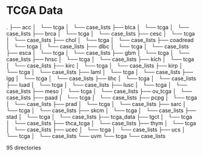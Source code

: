 # TCGA Data
.
├── acc
│   └── tcga
│       └── case_lists
├── blca
│   └── tcga
│       └── case_lists
├── brca
│   └── tcga
│       └── case_lists
├── cesc
│   └── tcga
│       └── case_lists
├── chol
│   └── tcga
│       └── case_lists
├── coadread
│   └── tcga
│       └── case_lists
├── dlbc
│   └── tcga
│       └── case_lists
├── esca
│   └── tcga
│       └── case_lists
├── gbm
│   └── tcga
│       └── case_lists
├── hnsc
│   └── tcga
│       └── case_lists
├── kich
│   └── tcga
│       └── case_lists
├── kirc
│   └── tcga
│       └── case_lists
├── kirp
│   └── tcga
│       └── case_lists
├── laml
│   └── tcga
│       └── case_lists
├── lgg
│   └── tcga
│       └── case_lists
├── lihc
│   └── tcga
│       └── case_lists
├── luad
│   └── tcga
│       └── case_lists
├── lusc
│   └── tcga
│       └── case_lists
├── meso
│   └── tcga
│       └── case_lists
├── ov_tcga
│   └── case_lists
├── paad
│   └── tcga
│       └── case_lists
├── pcpg
│   └── tcga
│       └── case_lists
├── prad
│   └── tcga
│       └── case_lists
├── sarc
│   └── tcga
│       └── case_lists
├── skcm
│   └── tcga
│       └── case_lists
├── stad
│   └── tcga
│       └── case_lists
├── tcga_data
├── tgct
│   └── tcga
│       └── case_lists
├── thca_tcga
│   └── case_lists
├── thym
│   └── tcga
│       └── case_lists
├── ucec
│   └── tcga
│       └── case_lists
├── ucs
│   └── tcga
│       └── case_lists
└── uvm
    └── tcga
        └── case_lists

95 directories
